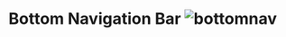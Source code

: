 # Bottom Navigation Bar ![bottomnav](https://github.com/StephSteel/BottomNavigationBar/assets/138608345/b7cb7130-4268-4954-b143-ea6e0e94160f)
